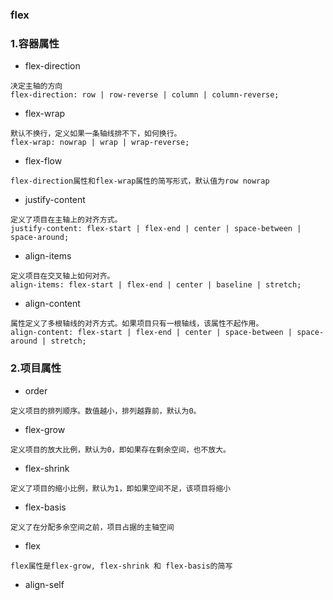 ### flex

### 1.容器属性

- flex-direction

```
决定主轴的方向
flex-direction: row | row-reverse | column | column-reverse;
```

- flex-wrap

```
默认不换行，定义如果一条轴线排不下，如何换行。
flex-wrap: nowrap | wrap | wrap-reverse;
```

- flex-flow

```
flex-direction属性和flex-wrap属性的简写形式，默认值为row nowrap
```

- justify-content

```
定义了项目在主轴上的对齐方式。
justify-content: flex-start | flex-end | center | space-between | space-around;
```

- align-items

```
定义项目在交叉轴上如何对齐。
align-items: flex-start | flex-end | center | baseline | stretch;
```

- align-content

```
属性定义了多根轴线的对齐方式。如果项目只有一根轴线，该属性不起作用。
align-content: flex-start | flex-end | center | space-between | space-around | stretch;
```

### 2.项目属性

- order

```
定义项目的排列顺序。数值越小，排列越靠前，默认为0。
```

- flex-grow

```
定义项目的放大比例，默认为0，即如果存在剩余空间，也不放大。
```

- flex-shrink

```
定义了项目的缩小比例，默认为1，即如果空间不足，该项目将缩小
```

- flex-basis

```
定义了在分配多余空间之前，项目占据的主轴空间
```

- flex

```
flex属性是flex-grow, flex-shrink 和 flex-basis的简写
```

- align-self

```

```
